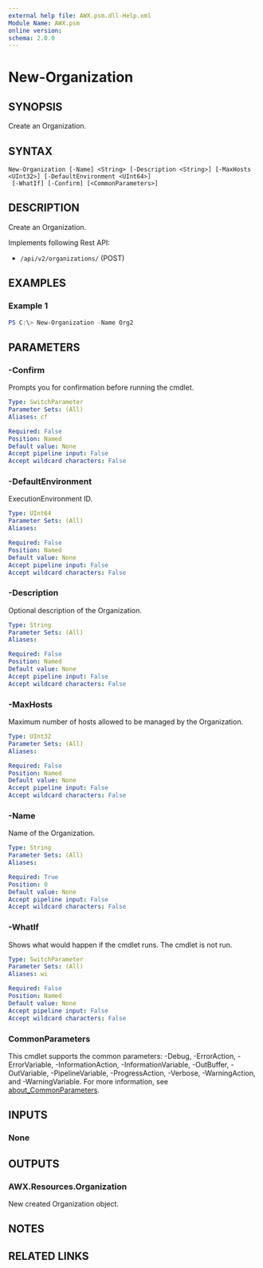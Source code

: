 ```yaml
---
external help file: AWX.psm.dll-Help.xml
Module Name: AWX.psm
online version:
schema: 2.0.0
---
```


# New-Organization

## SYNOPSIS
Create an Organization.

## SYNTAX

```
New-Organization [-Name] <String> [-Description <String>] [-MaxHosts <UInt32>] [-DefaultEnvironment <UInt64>]
 [-WhatIf] [-Confirm] [<CommonParameters>]
```

## DESCRIPTION
Create an Organization.

Implements following Rest API:  
- `/api/v2/organizations/` (POST)

## EXAMPLES

### Example 1
```powershell
PS C:\> New-Organization -Name Org2
```

## PARAMETERS

### -Confirm
Prompts you for confirmation before running the cmdlet.

```yaml
Type: SwitchParameter
Parameter Sets: (All)
Aliases: cf

Required: False
Position: Named
Default value: None
Accept pipeline input: False
Accept wildcard characters: False
```

### -DefaultEnvironment
ExecutionEnvironment ID.

```yaml
Type: UInt64
Parameter Sets: (All)
Aliases:

Required: False
Position: Named
Default value: None
Accept pipeline input: False
Accept wildcard characters: False
```

### -Description
Optional description of the Organization.

```yaml
Type: String
Parameter Sets: (All)
Aliases:

Required: False
Position: Named
Default value: None
Accept pipeline input: False
Accept wildcard characters: False
```

### -MaxHosts
Maximum number of hosts allowed to be managed by the Organization.

```yaml
Type: UInt32
Parameter Sets: (All)
Aliases:

Required: False
Position: Named
Default value: None
Accept pipeline input: False
Accept wildcard characters: False
```

### -Name
Name of the Organization.

```yaml
Type: String
Parameter Sets: (All)
Aliases:

Required: True
Position: 0
Default value: None
Accept pipeline input: False
Accept wildcard characters: False
```

### -WhatIf
Shows what would happen if the cmdlet runs. The cmdlet is not run.

```yaml
Type: SwitchParameter
Parameter Sets: (All)
Aliases: wi

Required: False
Position: Named
Default value: None
Accept pipeline input: False
Accept wildcard characters: False
```

### CommonParameters
This cmdlet supports the common parameters: -Debug, -ErrorAction, -ErrorVariable, -InformationAction, -InformationVariable, -OutBuffer, -OutVariable, -PipelineVariable, -ProgressAction, -Verbose, -WarningAction, and -WarningVariable. For more information, see [about_CommonParameters](http://go.microsoft.com/fwlink/?LinkID=113216).

## INPUTS

### None
## OUTPUTS

### AWX.Resources.Organization
New created Organization object.

## NOTES

## RELATED LINKS
